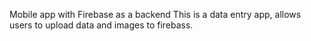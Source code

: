 Mobile app with Firebase as a backend
This is a data entry app, allows users to upload data and images to firebass.
